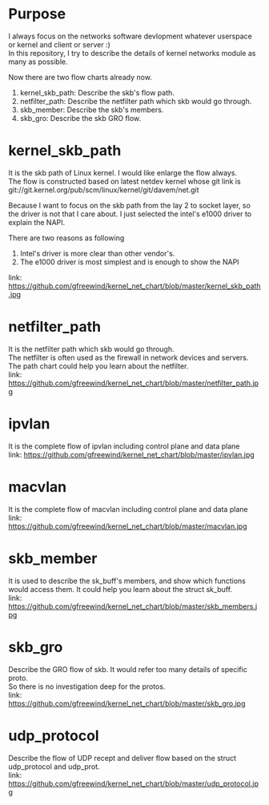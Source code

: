 # Purpose  

I always focus on the networks software devlopment whatever userspace or kernel and client or server :)  
In this repository, I try to describe the details of kernel networks module as many as possible. 

Now there are two flow charts already now.  
1. kernel_skb_path: Describe the skb's flow path.  
2. netfilter_path: Describe the netfilter path which skb would go through.  
3. skb_member: Describe the skb's members.  
4. skb_gro: Describe the skb GRO flow.  


# kernel_skb_path
It is the skb path of Linux kernel. I would like enlarge the flow always.  
The flow is constructed based on latest netdev kernel whose git link is git://git.kernel.org/pub/scm/linux/kernel/git/davem/net.git


Because I want to focus on the skb path from the lay 2 to socket layer, so the driver is not that I care about. I just selected the intel's e1000 driver to explain the NAPI. 



There are two reasons as following
1. Intel's driver is more clear than other vendor's.   
2. The e1000 driver is most simplest and is enough to show the NAPI  

link: https://github.com/gfreewind/kernel_net_chart/blob/master/kernel_skb_path.jpg


# netfilter_path  
It is the netfilter path which skb would go through.  
The netfilter is often used as the firewall in network devices and servers. The path chart could help you learn about the netfilter.  
link: https://github.com/gfreewind/kernel_net_chart/blob/master/netfilter_path.jpg  

# ipvlan  
It is the complete flow of ipvlan including control plane and data plane  
link: https://github.com/gfreewind/kernel_net_chart/blob/master/ipvlan.jpg

# macvlan  
It is the complete flow of macvlan including control plane and data plane  
link: https://github.com/gfreewind/kernel_net_chart/blob/master/macvlan.jpg


# skb_member

It is used to describe the sk_buff's members, and show which functions would access them. 
It could help you learn about the struct sk_buff.  
link: https://github.com/gfreewind/kernel_net_chart/blob/master/skb_members.jpg


# skb_gro  
Describe the GRO flow of skb. It would refer too many details of specific proto.  
So there is no investigation deep for the protos.  
link: https://github.com/gfreewind/kernel_net_chart/blob/master/skb_gro.jpg


# udp_protocol  
Describe the flow of UDP recept and deliver flow based on the struct udp_protocol and udp_prot.  
link: https://github.com/gfreewind/kernel_net_chart/blob/master/udp_protocol.jpg  
